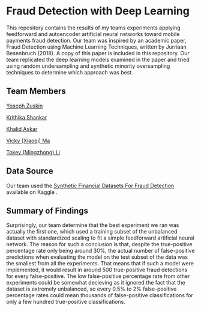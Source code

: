 
# Fraud Detection with Deep Learning  

This repository contains the results of my teams experiments applying feedforward and autoencoder artificial neural networks toward mobile payments fraud detection. Our team was inspired by an academic paper, Fraud Detection using Machine Learning Techniques, written by Jurriaan Besenbruch (2018). A copy of this paper is included in this repository. Our team replicated the deep learning models examined in the paper and tried using random undersampling and synthetic minority oversampling techniques to determine which approach was best.

## Team Members

[Yoseph Zuskin](https://www.linkedin.com/in/yoseph-zuskin/)

[Krithika Shankar](https://www.linkedin.com/in/krithikashankar/)

[Khalid Askar](https://www.linkedin.com/in/khalidaskar/)

[Vicky (Xiaoqi) Ma](https://www.linkedin.com/in/vickyma20/)

[Tokey (Mingzhong) Li](https://www.linkedin.com/in/tokeyli/)

## Data Source

Our team used the [Synthetic Financial Datasets For Fraud Detection](https://www.kaggle.com/ntnu-testimon/paysim1) available on Kaggle .

## Summary of Findings

Surprisingly, our team determine that the best experiment we ran was actually the first one, which used a training subset of the unbalanced dataset with standardized scaling to fit a simple feedforward artificial neural network. The reason for such a conclusion is that, despite the true-positive percentage rate only being around 30%, the actual number of false-positive predictions when evaluating the model on the test subset of the data was the smallest from all the experiments. That means that if such a model were implemented, it would result in around 500 true-positive fraud detections for every false-positive. The low false-positive percentage rate from other experiments could be somewhat decieving as it ignored the fact that the dataset is extremely unbalanced, so every 0.5% to 2% false-positive percentage rates could mean thousands of false-positive classifications for only a few hundred true-positive classifications.
